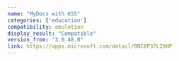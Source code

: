 ```yaml
---
name: "MyDocs with KSS"
categories: ['education']
compatibility: emulation
display_result: "Compatible"
version_from: "3.0.48.0"
link: https://apps.microsoft.com/detail/9NC8P37LZXHP
---
```

